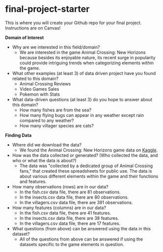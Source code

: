 # final-project-starter

This is where you will create your Github repo for your final project. Instructions are on Canvas!

**Domain of Interest**

- Why are we interested in this field/domain?
  - We are interested in the game Animal Crossing: New Horizons because besides its enjoyable nature, its recent surge in popularity could provide intriguing trends when categorizing elements within the game.
- What other examples (at least 3) of data driven project have you found related to this domain?
  - Animal Crossing Reviews
  - Video Games Sales
  - Pokemon with Stats
- What data-driven questions (at least 3) do you hope to answer about this domain?
  - How many fishes are from the sea?
  - How many flying bugs can appear in any weather except rain compared to any weather?
  - How many villager species are cats?

**Finding Data**

- Where did we download the data?
  - We found the Animal Crossing: New Horizons game data on [Kaggle](https://www.kaggle.com/jessicali9530/animal-crossing-new-horizons-nookplaza-dataset).
- How was the data collected or generated? (Who collected the data, and who or what the data is about?)
  - The data was "collected by a dedicated group of Animal Crossing fans," that created these spreadsheets for public use. The data is about various different elements within the game and their functions and features.
- How many observations (rows) are in our data?
  - In the fish.csv data file, there are 81 observations.
  - In the insects.csv data file, there are 80 observations.
  - In the villagers.csv data file, there are 391 observations.
- How many features (columns) are in our data?
  - In the fish.csv data file, there are 41 features.
  - In the insects.csv data file, there are 38 features. 
  - In the villagers.csv data file, there are 17 features.
- What questions (from above) can be answered using the data in this dataset?
  - All of the questions from above can be answered if using the datasets specific to the game elements in question. 
